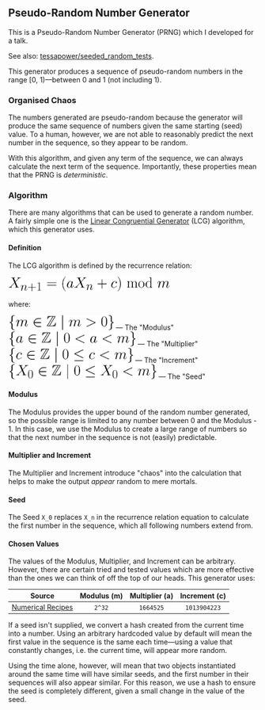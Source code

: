 ## Pseudo-Random Number Generator

This is a Pseudo-Random Number Generator (PRNG) which I developed for a talk.

See also: [tessapower/seeded_random_tests](https://github.com/tessapower/seeded_random_tests).

This generator produces a sequence of pseudo-random numbers in the range [0, 1)—between 0 and 1 (not including 1).

### Organised Chaos

The numbers generated are pseudo-random because the generator will produce the same sequence of numbers given the same
starting (seed) value. To a human, however, we are not able to reasonably predict the next number in the sequence, so
they appear to be random.

With this algorithm, and given any term of the sequence, we can always calculate the next term of the sequence.
Importantly, these properties mean that the PRNG is *deterministic*.

### Algorithm

There are many algorithms that can be used to generate a random number. A fairly simple one is the 
[Linear Congruential Generator](https://en.wikipedia.org/wiki/Linear_congruential_generator#Sample_code)
(LCG) algorithm, which this generator uses.

#### Definition

The LCG algorithm is defined by the recurrence relation:

<img alt="LCG Recurrence Relation" src="./assets/lcg-recurrence-relation.svg" height=30 />

where:

<img alt="Modulus" src="./assets/m.svg" height=30 /> — The "Modulus"<br>
<img alt="Multiplier" src="./assets/a.svg" height=30 /> — The "Multiplier"<br>
<img alt="Increment" src="./assets/c.svg" height=30 /> — The "Increment"<br>
<img alt="Seed or Starting Value" src="./assets/X_0.svg" height=30 /> — The "Seed"<br>

#### Modulus

The Modulus provides the upper bound of the random number generated, so the possible range is limited to any number
between 0 and the Modulus - 1. In this case, we use the Modulus to create a large range of numbers so that the next
number in the sequence is not (easily) predictable.

#### Multiplier and Increment

The Multiplier and Increment introduce "chaos" into the calculation that helps to make the output *appear* random to
mere mortals.

#### Seed

The Seed `X_0` replaces `X_n` in the recurrence relation equation to calculate the first number in the sequence, which
all following numbers extend from.

#### Chosen Values

The values of the Modulus, Multiplier, and Increment can be arbitrary. However, there are certain tried and tested
values which are more effective than the ones we can think of off the top of our heads. This generator uses:

| Source | Modulus (m) | Multiplier (a) | Increment (c) |
|:------:|:-----------:|:--------------:|:-------------:|
| [Numerical Recipes](http://numerical.recipes/) | `2^32` | `1664525` | `1013904223` |

If a seed isn't supplied, we convert a hash created from the current time into a number. Using an arbitrary hardcoded
value by default will mean the first value in the sequence is the same each time—using a value that constantly changes,
i.e. the current time, will appear more random.

Using the time alone, however, will mean that two objects instantiated around the same time will have similar seeds, and
the first number in their sequences will also appear similar. For this reason, we use a hash to ensure the seed is
completely different, given a small change in the value of the seed.
